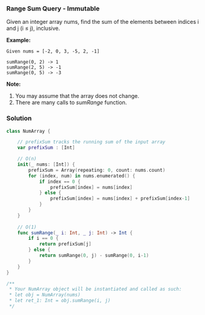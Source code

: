 
### Range Sum Query - Immutable

Given an integer array nums, find the sum of the elements between indices i and j (i ≤ j), inclusive.

__Example:__
```
Given nums = [-2, 0, 3, -5, 2, -1]

sumRange(0, 2) -> 1
sumRange(2, 5) -> -1
sumRange(0, 5) -> -3
```

__Note:__
1. You may assume that the array does not change.
2. There are many calls to *sumRange* function.

### Solution
```Swift
class NumArray {

    // prefixSum tracks the running sum of the input array
    var prefixSum : [Int]

    // O(n)
    init(_ nums: [Int]) {
        prefixSum = Array(repeating: 0, count: nums.count)
        for (index, num) in nums.enumerated() {
            if index == 0 {
                prefixSum[index] = nums[index]
            } else {
                prefixSum[index] = nums[index] + prefixSum[index-1]
            }
        }
    }
    
    // O(1)
    func sumRange(_ i: Int, _ j: Int) -> Int {
        if i == 0 {
            return prefixSum[j]
        } else {
            return sumRange(0, j) - sumRange(0, i-1)
        }
    }
}

/**
 * Your NumArray object will be instantiated and called as such:
 * let obj = NumArray(nums)
 * let ret_1: Int = obj.sumRange(i, j)
 */
```
